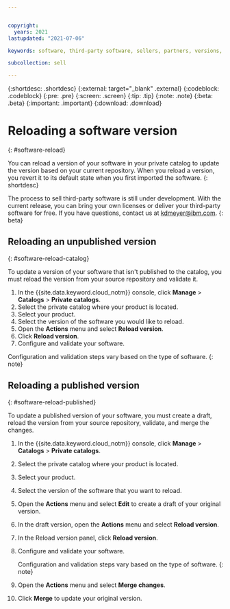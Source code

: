 ```yaml
---


copyright:
  years: 2021
lastupdated: "2021-07-06"

keywords: software, third-party software, sellers, partners, versions, test, partner center, reload 

subcollection: sell

---
```


{:shortdesc: .shortdesc}
{:external: target="_blank" .external}
{:codeblock: .codeblock}
{:pre: .pre}
{:screen: .screen}
{:tip: .tip}
{:note: .note}
{:beta: .beta}
{:important: .important}
{:download: .download}


# Reloading a software version
{: #software-reload}

You can reload a version of your software in your private catalog to update the version based on your current repository. When you reload a version, you revert it to its default state when you first imported the software. 
{: shortdesc}

The process to sell third-party software is still under development. With the current release, you can bring your own licenses or deliver your third-party software for free. If you have questions, contact us at kdmeyer@ibm.com.
{: beta}

## Reloading an unpublished version
{: #software-reload-catalog}

To update a version of your software that isn't published to the catalog, you must reload the version from your source repository and validate it.  

1. In the {{site.data.keyword.cloud_notm}} console, click **Manage** > **Catalogs** > **Private catalogs**. 
1. Select the private catalog where your product is located. 
1. Select your product. 
1. Select the version of the software you would like to reload. 
1. Open the **Actions** menu and select **Reload version**.
1. Click **Reload version**. 
1. Configure and validate your software. 

Configuration and validation steps vary based on the type of software.
{: note}

## Reloading a published version
{: #software-reload-published}

To update a published version of your software, you must create a draft, reload the version from your source repository, validate, and merge the changes.  

1. In the {{site.data.keyword.cloud_notm}} console, click **Manage** > **Catalogs** > **Private catalogs**. 
1. Select the private catalog where your product is located. 
1. Select your product. 
1. Select the version of the software that you want to reload. 
1. Open the **Actions** menu and select **Edit** to create a draft of your original version.
1. In the draft version, open the **Actions** menu and select **Reload version**.
1. In the Reload version panel, click **Reload version**. 
1. Configure and validate your software. 

   Configuration and validation steps vary based on the type of software.
   {: note}

9. Open the **Actions** menu and select **Merge changes**.
10. Click **Merge** to update your original version.
